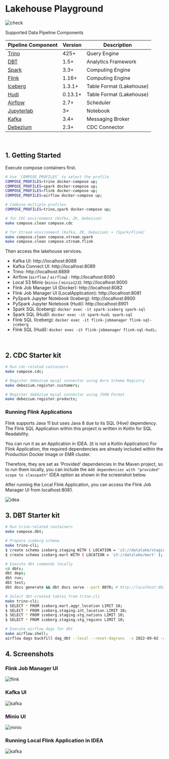 # Lakehouse Playground

![check](https://github.com/1ambda/lakehouse/actions/workflows/check.yml/badge.svg)

Supported Data Pipeline Components

| Pipeline Component                     | Version | Description              |
|----------------------------------------|---------|--------------------------|
| [Trino](https://trino.io/)             | 425+    | Query Engine             |
| [DBT](https://www.getdbt.com/)         | 1.5+    | Analytics Framework      |
| [Spark](https://spark.apache.org/)     | 3.3+    | Computing Engine         |
| [Flink](https://flink.apache.org/)     | 1.16+   | Computing Engine         |
| [Iceberg](https://iceberg.apache.org/) | 1.3.1+  | Table Format (Lakehouse) |
| [Hudi](https://hudi.apache.org/)       | 0.13.1+ | Table Format (Lakehouse) |
| [Airflow](https://airflow.apache.org/) | 2.7+    | Scheduler                |
| [Jupyterlab](https://jupyter.org/)     | 3+      | Notebook                 |
| [Kafka](https://kafka.apache.org/)     | 3.4+    | Messaging Broker         |
| [Debezium](https://debezium.io/)       | 2.3+    | CDC Connector            |

<br/>

## 1. Getting Started

Execute compose containers first.

```bash
# Use `COMPOSE_PROFILES` to select the profile
COMPOSE_PROFILES=trino docker-compose up;
COMPOSE_PROFILES=spark docker-compose up;
COMPOSE_PROFILES=flink docker-compose up;
COMPOSE_PROFILES=airflow docker-compose up;

# Combine multiple profiles
COMPOSE_PROFILES=trino,spark docker-compose up;

# for CDC environment (Kafka, ZK, Debezium)
make compose.clean compose.cdc

# for Stream environment (Kafka, ZK, Debezium) + (Spark/Flink)
make compose.clean compose.stream.spark
make compose.clean compose.stream.flink
```

Then access the lakehouse services.

- Kafka UI: http://localhost:8088
- Kafka Connect UI: http://localhost:8089
- Trino: http://localhost:8889
- Airflow (`airflow` / `airflow`) : http://localhost:8080
- Local S3 Minio (`minio` / `minio123`): http://localhost:9000
- Flink Job Manager UI (Docker): http://localhost:8082
- Flink Job Manager UI (LocalApplication): http://localhost:8081
- PySpark Jupyter Notebook (Iceberg): http://localhost:8900
- PySpark Jupyter Notebook (Hudi): http://localhost:8901
- Spark SQL (Iceberg): `docker exec -it spark-iceberg spark-sql`
- Spark SQL (Hudi): `docker exec -it spark-hudi spark-sql`
- Flink SQL (Iceberg): `docker exec -it flink-jobmanager flink-sql-iceberg`
- Flink SQL (Hudi): `docker exec -it flink-jobmanager flink-sql-hudi;`

<br/>

## 2. CDC Starter kit

```bash
# Run cdc-related containers
make compose.cdc;

# Register debezium mysql connector using Avro Schema Registry
make debezium.register.customers;

# Register debezium mysql connector using JSON Format
make debezium.register.products;
```

### Running Flink Applications

Flink supports Java 11 but uses Java 8 due to its SQL (Hive) dependency.
The Flink SQL Application within this project is written in Kotlin for SQL Readability.


You can run it as an Application in IDEA. (it is not a Kotlin Application)
For Flink Application, the required dependencies are already included within the Production Docker Image or EMR cluster.

Therefore, they are set as 'Provided' dependencies in the Maven project, so to run them locally,
you can include the `Add dependencies with "provided" scope to classpath"` IDEA option as shown in the screenshot below.

After running the Local Flink Application, you can access the Flink Job Manager UI from localhost:8081.

![idea](./docs/images/idea.png)


## 3. DBT Starter kit

```bash
# Run trino-related containers
make compose.dbt;

# Prepare iceberg schema
make trino-cli;
$ create schema iceberg.staging WITH ( LOCATION = 's3://datalake/staging' );
$ create schema iceberg.mart WITH ( LOCATION = 's3://datalake/mart' );

# Execute dbt commands locally
cd dbts;
dbt deps;
dbt run;
dbt test;
dbt docs generate && dbt docs serve --port 8070; # http://localhost:8070

# Select dbt-created tables from trino-cli
make trino-cli;
$ SELECT * FROM iceberg.mart.aggr_location LIMIT 10;
$ SELECT * FROM iceberg.staging.int_location LIMIT 10;
$ SELECT * FROM iceberg.staging.stg_nations LIMIT 10;
$ SELECT * FROM iceberg.staging.stg_regions LIMIT 10;

# Execute airflow dags for dbt
make airflow.shell;
airflow dags backfill dag_dbt --local --reset-dagruns  -s 2022-09-02 -e 2022-09-03;
```

## 4. Screenshots

### Flink Job Manager UI
![flink](./docs/images/flink.png)

### Kafka UI
![kafka](./docs/images/kafka.png)

### Minio UI
![minio](./docs/images/minio.png)

### Running Local Flink Application in IDEA
![kafka](./docs/images/application.png)
